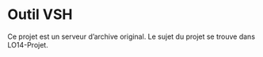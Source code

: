 # Outil VSH
Ce projet est un serveur d’archive original. Le sujet du projet se trouve dans LO14-Projet.

